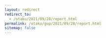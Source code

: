 ```yaml
---
layout: redirect
redirect_to:
  - /otaku/2021/09/28/report.html
permalink: /otaku/gup/2021/09/28/report.html
sitemap: false
---
```

